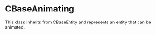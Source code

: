 # CBaseAnimating

This class inherits from [CBaseEntity](../CBaseEntity/index.md) and represents
an entity that can be animated.

